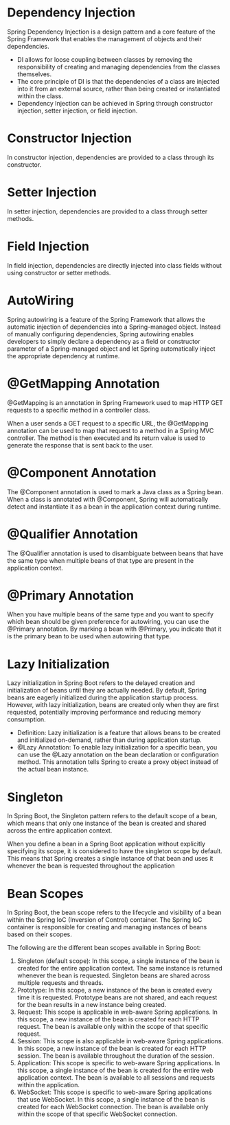 # Dependency Injection
Spring Dependency Injection is a design pattern and a core feature of the Spring Framework that enables the management of objects and their dependencies.
- DI allows for loose coupling between classes by removing the responsibility of creating and managing dependencies from the classes themselves.
- The core principle of DI is that the dependencies of a class are injected into it from an external source, rather than being created or instantiated within the class.
- Dependency Injection can be achieved in Spring through constructor injection, setter injection, or field injection.

# Constructor Injection
In constructor injection, dependencies are provided to a class through its constructor.

# Setter Injection
In setter injection, dependencies are provided to a class through setter methods.

# Field Injection 
In field injection, dependencies are directly injected into class fields without using constructor or setter methods.

# AutoWiring
Spring autowiring is a feature of the Spring Framework that allows the automatic injection of dependencies into a Spring-managed object. Instead of manually configuring dependencies, Spring autowiring enables developers to simply declare a dependency as a field or constructor parameter of a Spring-managed object and let Spring automatically inject the appropriate dependency at runtime.

# @GetMapping Annotation
@GetMapping is an annotation in Spring Framework used to map HTTP GET requests to a specific method in a controller class.

When a user sends a GET request to a specific URL, the @GetMapping annotation can be used to map that request to a method in a Spring MVC controller. The method is then executed and its return value is used to generate the response that is sent back to the user.

# @Component Annotation
The @Component annotation is used to mark a Java class as a Spring bean. When a class is annotated with @Component, Spring will automatically detect and instantiate it as a bean in the application context during runtime.

# @Qualifier Annotation
The @Qualifier annotation is used to disambiguate between beans that have the same type when multiple beans of that type are present in the application context.

# @Primary Annotation
When you have multiple beans of the same type and you want to specify which bean should be given preference for autowiring, you can use the @Primary annotation. By marking a bean with @Primary, you indicate that it is the primary bean to be used when autowiring that type.

# Lazy Initialization
Lazy initialization in Spring Boot refers to the delayed creation and initialization of beans until they are actually needed. By default, Spring beans are eagerly initialized during the application startup process. However, with lazy initialization, beans are created only when they are first requested, potentially improving performance and reducing memory consumption.
- Definition: Lazy initialization is a feature that allows beans to be created and initialized on-demand, rather than during application startup.
- @Lazy Annotation: To enable lazy initialization for a specific bean, you can use the @Lazy annotation on the bean declaration or configuration method. This annotation tells Spring to create a proxy object instead of the actual bean instance.

# Singleton
In Spring Boot, the Singleton pattern refers to the default scope of a bean, which means that only one instance of the bean is created and shared across the entire application context.

When you define a bean in a Spring Boot application without explicitly specifying its scope, it is considered to have the singleton scope by default. This means that Spring creates a single instance of that bean and uses it whenever the bean is requested throughout the application

# Bean Scopes
In Spring Boot, the bean scope refers to the lifecycle and visibility of a bean within the Spring IoC (Inversion of Control) container. The Spring IoC container is responsible for creating and managing instances of beans based on their scopes.

The following are the different bean scopes available in Spring Boot:

1. Singleton (default scope): In this scope, a single instance of the bean is created for the entire application context. The same instance is returned whenever the bean is requested. Singleton beans are shared across multiple requests and threads.
2. Prototype: In this scope, a new instance of the bean is created every time it is requested. Prototype beans are not shared, and each request for the bean results in a new instance being created.
3. Request: This scope is applicable in web-aware Spring applications. In this scope, a new instance of the bean is created for each HTTP request. The bean is available only within the scope of that specific request.
4. Session: This scope is also applicable in web-aware Spring applications. In this scope, a new instance of the bean is created for each HTTP session. The bean is available throughout the duration of the session.
5. Application: This scope is specific to web-aware Spring applications. In this scope, a single instance of the bean is created for the entire web application context. The bean is available to all sessions and requests within the application.
6. WebSocket: This scope is specific to web-aware Spring applications that use WebSocket. In this scope, a single instance of the bean is created for each WebSocket connection. The bean is available only within the scope of that specific WebSocket connection.


